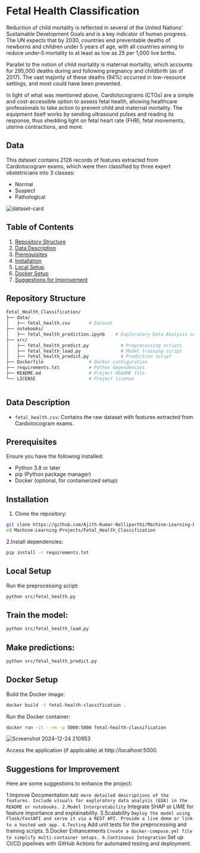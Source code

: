 # Fetal Health Classification

Reduction of child mortality is reflected in several of the United Nations' Sustainable Development Goals and is a key indicator of human progress. The UN expects that by 2030, countries end preventable deaths of newborns and children under 5 years of age, with all countries aiming to reduce under‑5 mortality to at least as low as 25 per 1,000 live births.

Parallel to the notion of child mortality is maternal mortality, which accounts for 295,000 deaths during and following pregnancy and childbirth (as of 2017). The vast majority of these deaths (94%) occurred in low-resource settings, and most could have been prevented.

In light of what was mentioned above, Cardiotocograms (CTGs) are a simple and cost-accessible option to assess fetal health, allowing healthcare professionals to take action to prevent child and maternal mortality. The equipment itself works by sending ultrasound pulses and reading its response, thus shedding light on fetal heart rate (FHR), fetal movements, uterine contractions, and more.

## Data

This dataset contains 2126 records of features extracted from Cardiotocogram exams, which were then classified by three expert obstetricians into 3 classes:

- Normal
- Suspect
- Pathological

![dataset-card](https://github.com/user-attachments/assets/61b1ac32-e823-481c-b533-aaacbfa1b084)


## Table of Contents

1. [Repository Structure](#repository-structure)
2. [Data Description](#data-description)
3. [Prerequisites](#prerequisites)
4. [Installation](#installation)
5. [Local Setup](#local-setup)
6. [Docker Setup](#docker-setup)
7. [Suggestions for Improvement](#suggestions-for-improvement)

## Repository Structure
```sh
Fetal_Health_Classification/
├── data/
│   ├── fetal_health.csv       # Dataset
├── notebooks/
│   ├── fetal_health_prediction.ipynb    # Exploratory Data Analysis notebook Model training and evaluation notebook
├── src/
│   ├── fetal_health_predict.py            # Preprocessing scripts
│   ├── fetal_health_load.py               # Model training script
│   ├── fetal_health_predict.py            # Prediction script
├── Dockerfile                 # Docker configuration
├── requirements.txt           # Python dependencies
├── README.md                  # Project README file
└── LICENSE                    # Project license



```
## Data Description

- `fetal_health.csv`: Contains the raw dataset with features extracted from Cardiotocogram exams.

## Prerequisites

Ensure you have the following installed:

- Python 3.8 or later
- pip (Python package manager)
- Docker (optional, for containerized setup)

## Installation

1. Clone the repository:
```sh
git clone https://github.com/Ajith-Kumar-Nelliparthi/Machine-Learning-Projects.git
cd Machine-Learning-Projects/Fetal_Health_Classification
```
2.Install dependencies:
```sh
pip install -r requirements.txt
```
## Local Setup
Run the preprocessing script:
```sh
python src/fetal_health.py
```
## Train the model:
```sh
python src/fetal_health_load.py
```
## Make predictions:
```sh
python src/fetal_health_predict.py
```
## Docker Setup
Build the Docker image:
```sh
docker build -t fetal-health-classification .
```
Run the Docker container:
```sh
docker run -it --rm -p 5000:5000 fetal-health-classification
```
![Screenshot 2024-12-24 210953](https://github.com/user-attachments/assets/83b43336-d269-46da-b81d-927df5c7c49d)

Access the application (if applicable) at http://localhost:5000.
## Suggestions for Improvement

Here are some suggestions to enhance the project:

1.Improve Documentation
``
Add more detailed descriptions of the features.
Include visuals for exploratory data analysis (EDA) in the README or notebooks.
2.Model Interpretability
``
Integrate SHAP or LIME for feature importance and explainability.
3.Scalability
``
Deploy the model using Flask/FastAPI and serve it via a REST API.
Provide a live demo or link to a hosted web app.
4.Testing
``
Add unit tests for the preprocessing and training scripts.
5.Docker Enhancements
``
Create a docker-compose.yml file to simplify multi-container setups.
6.Continuous Integration
``
Set up CI/CD pipelines with GitHub Actions for automated testing and deployment.



